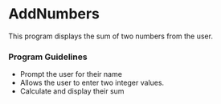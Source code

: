 # AddNumbers

This program displays the sum of two numbers from the user.

### Program Guidelines

- Prompt the user for their name
- Allows the user to enter two integer values.
- Calculate and display their sum
